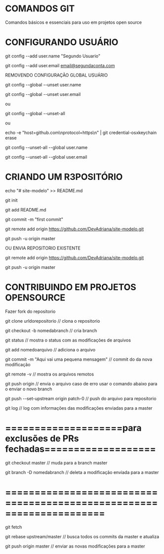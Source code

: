 # COMANDOS GIT

Comandos básicos e essenciais para uso em projetos open source

# CONFIGURANDO USUÁRIO

git config --add user.name "Segundo Usuario"

git config --add user.email email@segundaconta.com

REMOVENDO CONFIGURAÇÃO GLOBAL USUÁRIO

git config --global --unset user.name

git config --global --unset user.email

ou 

git config --global --unset-all

ou 

echo -e "host=github.com\nprotocol=https\n" | git credential-osxkeychain erase

git config --unset-all --global user.name

git config --unset-all --global user.email



# CRIANDO UM R3POSITÓRIO

echo "# site-modelo" >> README.md

git init

git add README.md

git commit -m "first commit"

git remote add origin https://github.com/DevAdriana/site-modelo.git

git push -u origin master


OU ENVIA REPOSITORIO EXISTENTE


git remote add origin https://github.com/DevAdriana/site-modelo.git

git push -u origin master



# CONTRIBUINDO EM PROJETOS OPENSOURCE

Fazer fork do repositorio

git clone urldorepositorio // clona o repositorio

git checkout -b nomedabranch   // cria branch 

git status  // mostra o status com as modificações de arquivos

git add nomedoarquivo // adiciona o arquivo

git commit -m "Aqui vai uma pequena mensagem"  // commit do da nova modificação 

git remote -v // mostra os arquivos remotos

git push origin // envia o arquivo caso de erro usar o comando abaixo para o enviar o novo branch

git push --set-upstream origin patch-0 // push do arquivo para repositorio

git log // log com informações das modificações enviadas para a master

# ====================para exclusões de PRs fechadas===================

git checkout master // muda para a branch master

git branch -D nomedabranch // deleta a modificação enviada para a master

# =====================================================================

git fetch

git rebase  upstream/master // busca todos os commits da master e atualiza

git push origin master // enviar as novas modificações para a master






